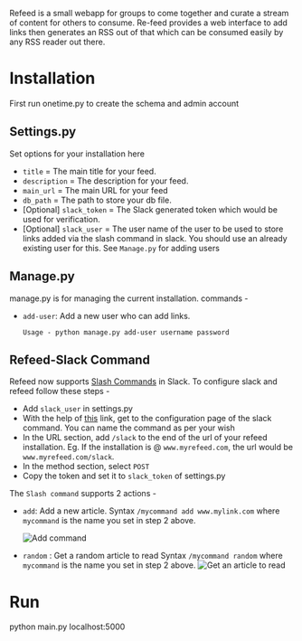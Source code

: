 Refeed is a small webapp for groups to come together and curate a stream of content for others to consume. Re-feed provides a web interface to add links then generates an RSS out of that which can be consumed easily by any RSS reader out there.

# Installation
First run onetime.py to create the schema and admin account

## Settings.py
Set options for your installation here
* `title` = The main title for your feed.
* `description` = The description for your feed.
* `main_url` = The main URL for your feed
* `db_path` = The path to store your db file.
*  [Optional] `slack_token` = The Slack generated token which would be used for verification.
*  [Optional] `slack_user` = The user name of the user to be used to store links added via the slash command in slack. You should use an already existing user for this. See `Manage.py` for adding users


## Manage.py
manage.py is for managing the current installation. commands - 
* `add-user`: Add a new user who can add links.
   
  `Usage - python manage.py add-user username password`

## Refeed-Slack Command
Refeed now supports [Slash Commands](https://get.slack.help/hc/en-us/articles/201259356-Using-slash-commands) in Slack.
To configure slack and refeed follow these steps -
* Add `slack_user` in settings.py
* With the help of [this](https://get.slack.help/hc/en-us/articles/201259356-Using-slash-commands) link, get to the configuration page of the slack command. You can name the command as per your wish
* In the URL section, add `/slack` to the end of the url of your refeed installation. Eg. If the installation is @ `www.myrefeed.com`, the url would be `www.myrefeed.com/slack`.
* In the method section, select `POST`
* Copy the token and set it to `slack_token` of settings.py

The `Slash command` supports 2 actions - 
* `add`: Add a new article. 
  Syntax
  `/mycommand add www.mylink.com` where `mycommand` is the name you set in step 2 above.

   ![Add command](http://i.imgur.com/nHFRjj8.png)
* `random` : Get a random article to read
  Syntax
  `/mycommand random` where `mycommand` is the name you set in step 2 above.
   ![Get an article to read](http://i.imgur.com/DOh8EnI.png)

# Run
python main.py
localhost:5000
